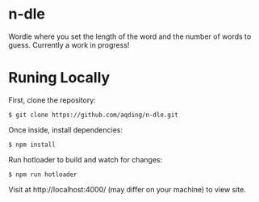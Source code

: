 # n-dle

Wordle where you set the length of the word and the number of words to guess. Currently a work in progress!

# Runing Locally

First, clone the repository:

```
$ git clone https://github.com/aqding/n-dle.git
```

Once inside, install dependencies:

```
$ npm install
```

Run hotloader to build and watch for changes:

```
$ npm run hotloader
```

Visit at http://localhost:4000/ (may differ on your machine) to view site.
